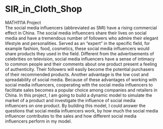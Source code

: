 # SIR_in_Cloth_Shop
MATH111A Project  
The social media influencers (abbreviated as SMI) have a rising commercial effect in China. The social media influencers share their lives on social media and have a tremendous number of followers who admire their elegant lifestyle and personalities. Served as an “expert” in the specific field, for example fashion, food, cosmetics, these social media influencers would share products they used in the field. Different from the advertisements of celebrities on television, social media influencers have a sense of intimacy to common people and their comments about one product present a feeling of authenticity. Their followers will easily become the potential purchasers of their recommended products. Another advantage is the low cost and spreadability of social media. Because of these advantages of working with social media influencers, cooperating with the social media influencers to facilitate sales becomes a popular choice among companies and retailers in China. In this project, I am going to build a dynamic model to simulate the market of a product and investigate the influence of social media influencers on one product. By building this model, I could answer the questions that social media influencers work, by how much the social media influencer contributes to the sales and how different social media influencers perform in my model.
